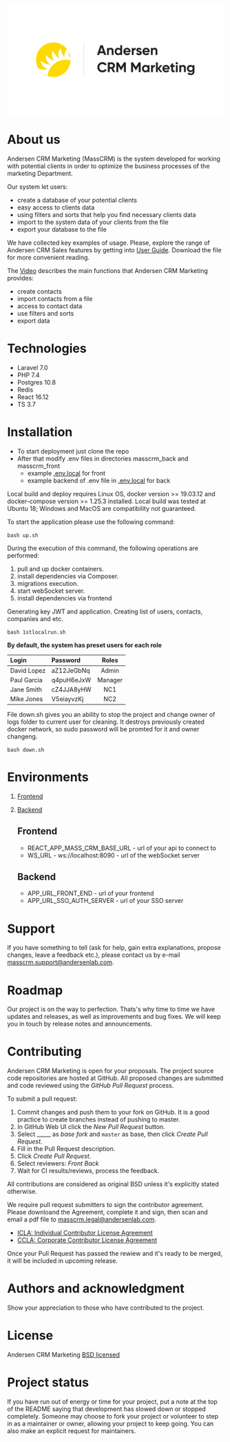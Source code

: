 ![logo](./documentation/logo.jpg)

# About us

Andersen CRM Marketing (MassCRM) is the system developed for working with potential clients in order to optimize the business processes of the marketing Department.

Our system let users:
- create a database of your potential clients
- easy access to clients data
- using filters and sorts that help you find necessary clients data
- import to the system data of your clients from the file
- export your database to the file

We have collected key examples of usage. Please, explore the range of Andersen CRM Sales features by getting into [User Guide](./documentation/Andersen%20CRM%20Marketing%20Guide.docx.pdf).
Download the file for more convenient reading.

The [Video](./documentation/MassCRM.mp4) describes the main functions that Andersen CRM Marketing  provides:
- create contacts
- import contacts from a file
- access to contact data
- use filters and sorts
- export data

# Technologies

* Laravel 7.0
* PHP 7.4
* Postgres 10.8
* Redis
* React 16.12
* TS 3.7

# Installation

 - To start deployment just clone the repo
 - After that modify .env files in directories masscrm_back and masscrm_front
    - example [.env.local](./masscrm_front/.env.local) for front
    - example backend of .env file in [.env.local](./masscrm_back/.env.local) for back

Local build and deploy requires Linux OS, docker version >= 19.03.12 and docker-compose version >= 1.25.3 installed. Local build was tested at Ubuntu 18; Windows and MacOS are compatibility not guaranteed.
  
To start the application please use the following command:

```text
bash up.sh
```
During the execution of this command, the following operations are performed:
1. pull and up docker containers.
2. install dependencies via Composer.
3. migrations execution.
4. start webSocket server.
5. install dependencies via frontend

Generating key JWT and application. Creating list of users, contacts, companies and etc.

```text
bash 1stlocalrun.sh
```

**By default, the system has preset users for each role**

|   Login     |  Password  |  Roles  |
|:------------|:-----------|:-------:|
| David Lopez | aZ12JeGbNq | Admin   |
| Paul Garcia | q4puH6eJxW | Manager |
| Jane Smith  | cZ4JJA8yHW | NC1     |
| Mike Jones  | V5eiayvzKj | NC2     |

File down.sh gives you an ability to stop the project and change owner of logs folder to current user for cleaning. It  destroys previously created docker network, so sudo password will be promted for it and owner changeng.

```text
bash down.sh
```

# Environments

1. [Frontend](#frontend)
2. [Backend](#backend)

   ## Frontend
    - REACT_APP_MASS_CRM_BASE_URL - url of your api to connect to
    - WS_URL - ws://localhost:8090 - url of the webSocket server

   ## Backend
    - APP_URL_FRONT_END - url of your frontend 
    - APP_URL_SSO_AUTH_SERVER - url of your SSO server

# Support

If you have something to tell (ask for help, gain extra explanations, propose changes, leave a feedback еtс.), please contact us by e-mail [masscrm.support@andersenlab.com](mailto:masscrm.support@andersenlab.com).

# Roadmap

Our project is on the way to perfection. Thats's why time to time we have updates and releases, as well as improvements and bug fixes. We will keep you in touch by release notes and announcements.

# Contributing

Andersen CRM Marketing is open for your proposals. The project source code repositories are hosted at GitHub. All proposed changes are submitted and code reviewed using the _GitHub Pull Request_ process.

To submit a pull request:

1. Commit changes and push them to your fork on GitHub. It is a good practice to create branches instead of pushing to master.
2. In GitHub Web UI click the _New Pull Request_ button.
3. Select \_\_\_\_\_ as _base fork_ and `master` as base, then click _Create Pull Request_.
4. Fill in the Pull Request description.
5. Click _Create Pull Request_.
6. Select reviewers: _Front_ _Back_
7. Wait for CI results/reviews, process the feedback.

All contributions are considered as original BSD unless it's explicitly stated otherwise.

We require pull request submitters to sign the contributor agreement. Please downloand the Agreement, complete it and sign, then scan and email a pdf file to [masscrm.legal@andersenlab.com](mailto:masscrm.legal@andersenlab.com).

- [ICLA: Individual Contributor License Agreement](./documentation/ICLA%20CRM%20Marketing.pdf)
- [CCLA: Corporate Contributor License Agreement](./documentation/CCLA%20CRM%20Marketing.pdf)

Once your Pull Request has passed the rewiew and it's ready to be merged, it will be included in upcoming release.

# Authors and acknowledgment

Show your appreciation to those who have contributed to the project.

# License

Andersen CRM Marketing [BSD licensed](./LICENSE)

# Project status

If you have run out of energy or time for your project, put a note at the top of the README saying that development has slowed down or stopped completely. Someone may choose to fork your project or volunteer to step in as a maintainer or owner, allowing your project to keep going. You can also make an explicit request for maintainers.
